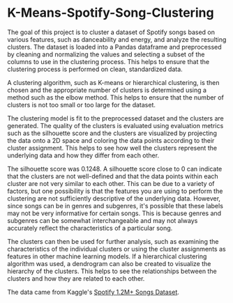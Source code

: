 # K-Means-Spotify-Song-Clustering

The goal of this project is to cluster a dataset of Spotify songs based on various features, such as danceability and energy, and analyze the resulting clusters. The dataset is loaded into a Pandas dataframe and preprocessed by cleaning and normalizing the values and selecting a subset of the columns to use in the clustering process. This helps to ensure that the clustering process is performed on clean, standardized data.

A clustering algorithm, such as K-means or hierarchical clustering, is then chosen and the appropriate number of clusters is determined using a method such as the elbow method. This helps to ensure that the number of clusters is not too small or too large for the dataset.

The clustering model is fit to the preprocessed dataset and the clusters are generated. The quality of the clusters is evaluated using evaluation metrics such as the silhouette score and the clusters are visualized by projecting the data onto a 2D space and coloring the data points according to their cluster assignment. This helps to see how well the clusters represent the underlying data and how they differ from each other.

The silhouette score was 0.1248. A silhouette score close to 0 can indicate that the clusters are not well-defined and that the data points within each cluster are not very similar to each other. This can be due to a variety of factors, but one possibility is that the features you are using to perform the clustering are not sufficiently descriptive of the underlying data. However, since songs can be in genres and subgenres, it's possible that these labels may not be very informative for certain songs. This is because genres and subgenres can be somewhat interchangeable and may not always accurately reflect the characteristics of a particular song.
 
The clusters can then be used for further analysis, such as examining the characteristics of the individual clusters or using the cluster assignments as features in other machine learning models. If a hierarchical clustering algorithm was used, a dendrogram can also be created to visualize the hierarchy of the clusters. This helps to see the relationships between the clusters and how they are related to each other.

The data came from Kaggle's [Spotify 1.2M+ Songs Dataset](https://www.kaggle.com/datasets/rodolfofigueroa/spotify-12m-songs).
